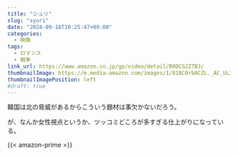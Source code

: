 ```yaml
---
title: "シュリ"
slug: "syuri"
date: "2024-09-18T10:25:47+09:00"
categories:
  - 映画
tags:
  - ロマンス
  - 戦争
link_url: https://www.amazon.co.jp/gp/video/detail/B0DCG2Z7BJ/
thumbnailImage: https://m.media-amazon.com/images/I/818C0rbACZL._AC_UL320_.jpg
thumbnailImagePosition: left
#draft: true
---
```

韓国は北の脅威があるからこういう題材は事欠かないだろう。
<!--more-->
が、なんか女性視点というか、ツッコミどころが多すぎる仕上がりになっている。

{{< amazon-prime >}}
